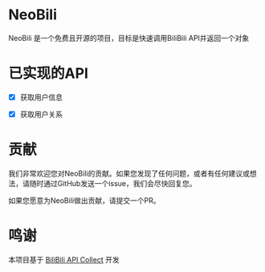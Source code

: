 # NeoBili

NeoBili 是一个免费且开源的项目，目标是快速调用BiliBili API并返回一个对象



# 已实现的API

- [x] 获取用户信息
- [x] 获取用户关系



# 贡献

我们非常欢迎您对NeoBili的贡献。如果您发现了任何问题，或者有任何建议或想法，请随时通过GitHub发送一个issue，我们会尽快回复您。

如果您愿意为NeoBili做出贡献，请提交一个PR。



# 鸣谢

本项目基于 [BiliBili API Collect](https://github.com/SocialSisterYi/bilibili-API-collect) 开发